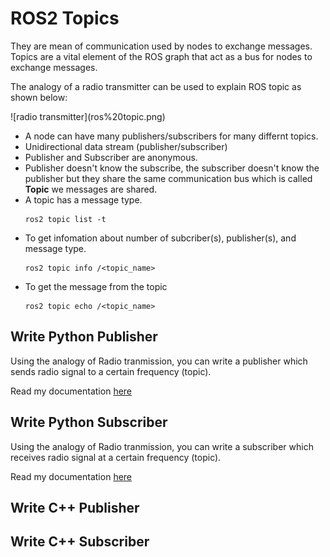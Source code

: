 # ROS2 Topics

They are mean of communication used by nodes to exchange messages. Topics are a vital element of the ROS graph that act as a bus for nodes to exchange messages.

The analogy of a radio transmitter can be used to explain ROS topic as shown below:
<div style="dispay:flex, justify-content: center, align-item: center">
![radio transmitter](ros%20topic.png)
</div>

* A node can have many publishers/subscribers for many differnt topics.
* Unidirectional data stream (publisher/subscriber)
* Publisher and Subscriber are anonymous. 
* Publisher doesn't know the subscribe, the subscriber doesn't know the publisher but they share the same communication bus which is called **Topic** we messages are shared.
* A topic has a message type.
  ```
  ros2 topic list -t
  ```
* To get infomation about number of subcriber(s), publisher(s), and message type.
  ```
  ros2 topic info /<topic_name>
  ```
* To get the message from the topic
  ```
  ros2 topic echo /<topic_name>
  ```

## Write Python Publisher
Using the analogy of Radio tranmission, you can write a publisher which sends radio signal to a certain frequency (topic).

Read my documentation <a href="./ros2_ws/src/pkg_py/README.md#publisher">here</a>

## Write Python Subscriber

Using the analogy of Radio tranmission, you can write a subscriber which receives radio signal at a certain frequency (topic).

Read my documentation <a href="./ros2_ws/src/pkg_py/README.md#subscriber">here</a>

## Write C++ Publisher

## Write C++ Subscriber